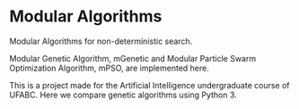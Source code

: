 # Modular Algorithms
Modular Algorithms for non-deterministic search.

Modular Genetic Algorithm, mGenetic and Modular Particle Swarm Optimization Algorithm, mPSO, are implemented here.

This is a project made for the Artificial Intelligence undergraduate course of UFABC.
Here we compare genetic algorithms using Python 3.
